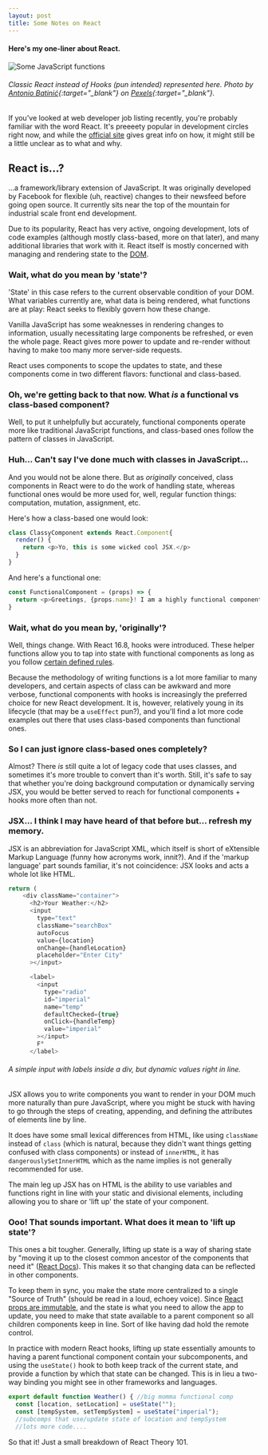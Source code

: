 ```yaml
---
layout: post
title: Some Notes on React
---
```


#### Here's my one-liner about React.

![Some JavaScript functions](/images/react.jpg)

###### _Classic React instead of Hooks (pun intended) represented here. Photo by [Antonio Batinić](https://www.pexels.com/@antonio-batinic-2573434?utm_content=attributionCopyText&utm_medium=referral&utm_source=pexels){:target="\_blank"} on [Pexels](https://www.pexels.com/photo/black-screen-with-code-4164418/?utm_content=attributionCopyText&utm_medium=referral&utm_source=pexels){:target="\_blank"}._

If you've looked at web developer job listing recently, you're probably familiar with the word React. It's preeeety popular in development circles right now, and while the [official site](https://reactjs.org/) gives great info on how, it might still be a little unclear as to what and why.

## React is...?

...a framework/library extension of JavaScript. It was originally developed by Facebook for flexible (uh, reactive) changes to their newsfeed before going open source. It currently sits near the top of the mountain for industrial scale front end development. 

Due to its popularity, React has very active, ongoing development, lots of code examples (although mostly class-based, more on that later), and many additional libraries that work with it. React itself is mostly concerned with managing and rendering state to the [DOM](https://en.wikipedia.org/wiki/Document_Object_Model).

### Wait, what do you mean by 'state'?

'State' in this case refers to the current observable condition of your DOM. What variables currently are, what data is being rendered, what functions are at play: React seeks to flexibly govern how these change.

Vanilla JavaScript has some weaknesses in rendering changes to information, usually necessitating large components be refreshed, or even the whole page. React gives more power to update and re-render without having to make too many more server-side requests.

React uses components to scope the updates to state, and these components come in two different flavors: functional and class-based.

### Oh, we're getting back to that now. What _is_ a functional vs class-based component?

Well, to put it unhelpfully but accurately, functional components operate more like traditional JavaScript functions, and class-based ones follow the pattern of classes in JavaScript.

### Huh... Can't say I've done much with classes in JavaScript...

And you would not be alone there. But as _originally_ conceived, class components in React were to do the work of handling state, whereas functional ones would be more used for, well, regular function things: computation, mutation, assignment, etc.

Here's how a class-based one would look:
```javascript
class ClassyComponent extends React.Component{
  render() {
    return <p>Yo, this is some wicked cool JSX.</p>
  }
}
```

And here's a functional one:

```javascript
const FunctionalComponent = (props) => {
  return <p>Greetings, {props.name}! I am a highly functional component.</p>
} 
```
### Wait, what do you mean by, 'originally'?

Well, things change. With React 16.8, hooks were introduced. These helper functions allow you to tap into state with functional components as long as you follow [certain defined rules](https://reactjs.org/docs/hooks-rules.html). 

Because the methodology of writing functions is a lot more familiar to many developers, and certain aspects of class can be awkward and more verbose, functional components with hooks is increasingly the preferred choice for new React development. It is, however, relatively young in its lifecycle (that may be a `useEffect` pun?), and you'll find a lot more code examples out there that uses class-based components than functional ones. 

### So I can just ignore class-based ones completely?

Almost? There _is_ still quite a lot of legacy code that uses classes, and sometimes it's more trouble to convert than it's worth. Still, it's safe to say that whether you're doing background computation or dynamically serving JSX, you would be better served to reach for functional components + hooks more often than not.

### JSX... I think I may have heard of that before but... refresh my memory.

JSX is an abbreviation for JavaScript XML, which itself is short of eXtensible Markup Language (funny how acronyms work, innit?). And if the 'markup language' part sounds familiar, it's not coincidence: JSX looks and acts a whole lot like HTML. 

```javascript
return (
    <div className="container">
      <h2>Your Weather:</h2>
      <input
        type="text"
        className="searchBox"
        autoFocus
        value={location}
        onChange={handleLocation}
        placeholder="Enter City"
      ></input>

      <label>
        <input
          type="radio"
          id="imperial"
          name="temp"
          defaultChecked={true}
          onClick={handleTemp}
          value="imperial"
        ></input>
        F°
      </label>
```
###### A simple input with labels inside a div, but dynamic values right in line.

JSX allows you to write components you want to render in your DOM much more naturally than pure JavaScript, where you might be stuck with having to go through the steps of creating, appending, and defining the attributes of elements line by line.

It does have some small lexical differences from HTML, like using `className` instead of `class` (which is natural, because they didn't want things getting confused with class components) or instead of `innerHTML`, it has `dangerouslySetInnerHTML` which as the name implies is not generally recommended for use. 

The main leg up JSX has on HTML is the ability to use variables and functions right in line with your static and divisional elements, including allowing you to share or 'lift up' the state of your component.

### Ooo! That sounds important. What does it mean to 'lift up state'?

This ones a bit tougher. Generally, lifting up state is a way of sharing state by "moving it up to the closest common ancestor of the components that need it" ([React Docs](https://reactjs.org/docs/lifting-state-up.html#:~:text=In%20React%2C%20sharing%20state%20is,it%20into%20the%20Calculator%20instead.)). This makes it so that changing data can be reflected in other components. 

To keep them in sync, you make the state more centralized to a single "Source of Truth" (should be read in a loud, echoey voice). Since [React props are immutable](https://reactjs.org/docs/components-and-props.html#props-are-read-only), and the state is what you need to allow the app to update, you need to make that state available to a parent component so all children components keep in line. Sort of like having dad hold the remote control.

In practice with modern React hooks, lifting up state essentially amounts to having a parent functional component contain your subcomponents, and using the `useState()` hook to both keep track of the current state, and provide a function by which that state can be changed. This is in lieu a two-way binding you might see in other frameworks and languages.

```javascript
export default function Weather() { //big momma functional comp
  const [location, setLocation] = useState("");
  const [tempSystem, setTempSystem] = useState("imperial");
  //subcomps that use/update state of location and tempSystem
  //lots more code....
```

So that it! Just a small breakdown of React Theory 101.


